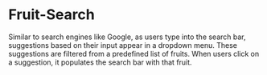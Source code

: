 # Fruit-Search
Similar to search engines like Google, as users type into the search bar, suggestions based on their input appear in a dropdown menu. These suggestions are filtered from a predefined list of fruits. When users click on a suggestion, it populates the search bar with that fruit. 
